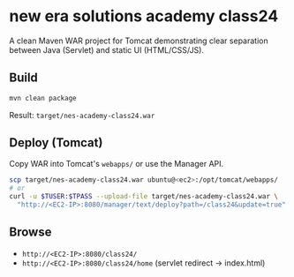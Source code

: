 # new era solutions academy class24

A clean Maven WAR project for Tomcat demonstrating clear separation between Java (Servlet) and static UI (HTML/CSS/JS).

## Build
```bash
mvn clean package
```
Result: `target/nes-academy-class24.war`

## Deploy (Tomcat)
Copy WAR into Tomcat's `webapps/` or use the Manager API.

```bash
scp target/nes-academy-class24.war ubuntu@<ec2>:/opt/tomcat/webapps/
# or
curl -u $TUSER:$TPASS --upload-file target/nes-academy-class24.war \
  "http://<EC2-IP>:8080/manager/text/deploy?path=/class24&update=true"
```

## Browse
- `http://<EC2-IP>:8080/class24/`
- `http://<EC2-IP>:8080/class24/home` (servlet redirect → index.html)
